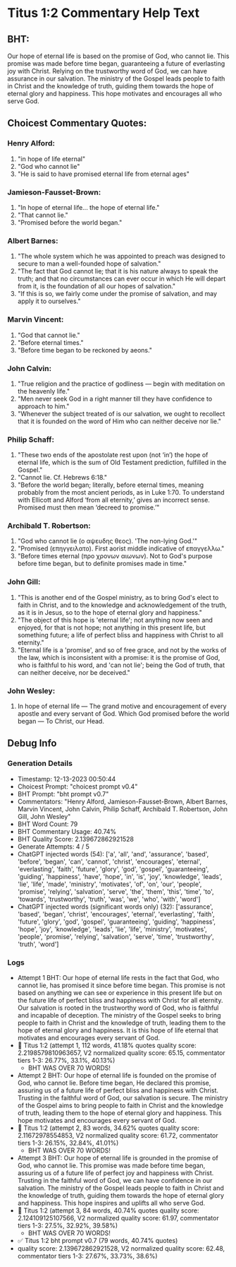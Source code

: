 # Titus 1:2 Commentary Help Text

## BHT:
Our hope of eternal life is based on the promise of God, who cannot lie. This promise was made before time began, guaranteeing a future of everlasting joy with Christ. Relying on the trustworthy word of God, we can have assurance in our salvation. The ministry of the Gospel leads people to faith in Christ and the knowledge of truth, guiding them towards the hope of eternal glory and happiness. This hope motivates and encourages all who serve God.

## Choicest Commentary Quotes:
### Henry Alford:
1. "in hope of life eternal"
2. "God who cannot lie"
3. "He is said to have promised eternal life from eternal ages"

### Jamieson-Fausset-Brown:
1. "In hope of eternal life... the hope of eternal life." 
2. "That cannot lie." 
3. "Promised before the world began."

### Albert Barnes:
1. "The whole system which he was appointed to preach was designed to secure to man a well-founded hope of salvation."
2. "The fact that God cannot lie; that it is his nature always to speak the truth; and that no circumstances can ever occur in which He will depart from it, is the foundation of all our hopes of salvation."
3. "If this is so, we fairly come under the promise of salvation, and may apply it to ourselves."

### Marvin Vincent:
1. "God that cannot lie."
2. "Before eternal times."
3. "Before time began to be reckoned by aeons."

### John Calvin:
1. "True religion and the practice of godliness — begin with meditation on the heavenly life."
2. "Men never seek God in a right manner till they have confidence to approach to him."
3. "Whenever the subject treated of is our salvation, we ought to recollect that it is founded on the word of Him who can neither deceive nor lie."

### Philip Schaff:
1. "These two ends of the apostolate rest upon (not ‘in’) the hope of eternal life, which is the sum of Old Testament prediction, fulfilled in the Gospel."
2. "Cannot lie. Cf. Hebrews 6:18."
3. "Before the world began; literally, before eternal times, meaning probably from the most ancient periods, as in Luke 1:70. To understand with Ellicott and Alford ‘from all eternity,’ gives an incorrect sense. Promised must then mean ‘decreed to promise.’"

### Archibald T. Robertson:
1. "God who cannot lie (ο αψευδης θεος). 'The non-lying God.'"
2. "Promised (επηγγειλατο). First aorist middle indicative of επαγγελλω."
3. "Before times eternal (προ χρονων αιωνων). Not to God's purpose before time began, but to definite promises made in time."

### John Gill:
1. "This is another end of the Gospel ministry, as to bring God's elect to faith in Christ, and to the knowledge and acknowledgement of the truth, as it is in Jesus, so to the hope of eternal glory and happiness."
2. "The object of this hope is 'eternal life'; not anything now seen and enjoyed, for that is not hope; not anything in this present life, but something future; a life of perfect bliss and happiness with Christ to all eternity."
3. "Eternal life is a 'promise', and so of free grace, and not by the works of the law, which is inconsistent with a promise: it is the promise of God, who is faithful to his word, and 'can not lie'; being the God of truth, that can neither deceive, nor be deceived."

### John Wesley:
1. In hope of eternal life — The grand motive and encouragement of every apostle and every servant of God.
Which God promised before the world began — To Christ, our Head.



## Debug Info
### Generation Details
- Timestamp: 12-13-2023 00:50:44
- Choicest Prompt: "choicest prompt v0.4"
- BHT Prompt: "bht prompt v0.7"
- Commentators: "Henry Alford, Jamieson-Fausset-Brown, Albert Barnes, Marvin Vincent, John Calvin, Philip Schaff, Archibald T. Robertson, John Gill, John Wesley"
- BHT Word Count: 79
- BHT Commentary Usage: 40.74%
- BHT Quality Score: 2.139672862921528
- Generate Attempts: 4 / 5
- ChatGPT injected words (54):
	['a', 'all', 'and', 'assurance', 'based', 'before', 'began', 'can', 'cannot', 'christ', 'encourages', 'eternal', 'everlasting', 'faith', 'future', 'glory', 'god', 'gospel', 'guaranteeing', 'guiding', 'happiness', 'have', 'hope', 'in', 'is', 'joy', 'knowledge', 'leads', 'lie', 'life', 'made', 'ministry', 'motivates', 'of', 'on', 'our', 'people', 'promise', 'relying', 'salvation', 'serve', 'the', 'them', 'this', 'time', 'to', 'towards', 'trustworthy', 'truth', 'was', 'we', 'who', 'with', 'word']
- ChatGPT injected words (significant words only) (32):
	['assurance', 'based', 'began', 'christ', 'encourages', 'eternal', 'everlasting', 'faith', 'future', 'glory', 'god', 'gospel', 'guaranteeing', 'guiding', 'happiness', 'hope', 'joy', 'knowledge', 'leads', 'lie', 'life', 'ministry', 'motivates', 'people', 'promise', 'relying', 'salvation', 'serve', 'time', 'trustworthy', 'truth', 'word']

### Logs
- Attempt 1 BHT: Our hope of eternal life rests in the fact that God, who cannot lie, has promised it since before time began. This promise is not based on anything we can see or experience in this present life but on the future life of perfect bliss and happiness with Christ for all eternity. Our salvation is rooted in the trustworthy word of God, who is faithful and incapable of deception. The ministry of the Gospel seeks to bring people to faith in Christ and the knowledge of truth, leading them to the hope of eternal glory and happiness. It is this hope of life eternal that motivates and encourages every servant of God.
- 🔄 Titus 1:2 (attempt 1, 112 words, 41.18% quotes quality score: 2.2198579810963657, V2 normalized quality score: 65.15, commentator tiers 1-3: 26.77%, 33.1%, 40.13%) 
	- BHT WAS OVER 70 WORDS!
- Attempt 2 BHT: Our hope of eternal life is founded on the promise of God, who cannot lie. Before time began, He declared this promise, assuring us of a future life of perfect bliss and happiness with Christ. Trusting in the faithful word of God, our salvation is secure. The ministry of the Gospel aims to bring people to faith in Christ and the knowledge of truth, leading them to the hope of eternal glory and happiness. This hope motivates and encourages every servant of God.
- 🔄 Titus 1:2 (attempt 2, 83 words, 34.62% quotes quality score: 2.11672978554853, V2 normalized quality score: 61.72, commentator tiers 1-3: 26.15%, 32.84%, 41.01%) 
	- BHT WAS OVER 70 WORDS!
- Attempt 3 BHT: Our hope of eternal life is grounded in the promise of God, who cannot lie. This promise was made before time began, assuring us of a future life of perfect joy and happiness with Christ. Trusting in the faithful word of God, we can have confidence in our salvation. The ministry of the Gospel leads people to faith in Christ and the knowledge of truth, guiding them towards the hope of eternal glory and happiness. This hope inspires and uplifts all who serve God.
- 🔄 Titus 1:2 (attempt 3, 84 words, 40.74% quotes quality score: 2.124109125107566, V2 normalized quality score: 61.97, commentator tiers 1-3: 27.5%, 32.92%, 39.58%) 
	- BHT WAS OVER 70 WORDS!
- ✅ Titus 1:2 bht prompt v0.7 (79 words, 40.74% quotes)
- quality score: 2.139672862921528, V2 normalized quality score: 62.48, commentator tiers 1-3: 27.67%, 33.73%, 38.6%)